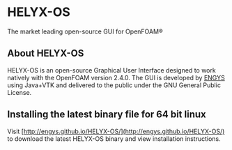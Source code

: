 # HELYX-OS
The market leading open-source GUI for OpenFOAM®

## About HELYX-OS
HELYX-OS is an open-source Graphical User Interface designed to work natively with the OpenFOAM version 2.4.0. The GUI is developed by [ENGYS](http://engys.com/products/helyx-os) using Java+VTK and delivered to the public under the GNU General Public License.

## Installing the latest binary file for 64 bit linux
Visit [http://engys.github.io/HELYX-OS/](http://engys.github.io/HELYX-OS/) to download the latest HELYX-OS binary and view installation instructions. 
